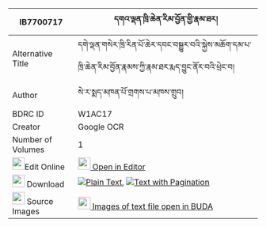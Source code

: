 |IB7700717|དགའ་ལྡན་ཁྲི་ཆེན་རིམ་བྱོན་གྱི་རྣམ་ཐར། 
| --- | --- 
|Alternative Title |དགེ་ལྡན་གསེར་ཁྲི་རིན་པོ་ཆེར་དབང་བསྒྱུར་བའི་སྐྱེས་མཆོག་དམ་པ་ཁྲི་ཆེན་རིམ་བྱོན་རྣམས་ཀྱི་རྣམ་ཐར་རྨད་བྱུང་ནོར་བའི་ཕྲེང་བ།
|Author| སེ་ར་སྨད་མཁན་པོ་གྲགས་པ་མཁས་གྲུབ།
|BDRC ID | W1AC17
|Creator | Google OCR
|Number of Volumes| 1
|<img width="25" src="https://img.icons8.com/color/25/000000/edit-property.png">Edit Online| [<img width="25" src="https://avatars.githubusercontent.com/u/45091458?s=200&v=4"> Open in Editor](http://editor.openpecha.org/IB7700717)
|<img width="25" src="https://img.icons8.com/fluent/48/000000/download-2.png"/>  Download | [![](https://img.icons8.com/color/20/000000/txt.png)Plain Text](https://github.com/Openpecha/IB7700717/releases/download/v2/ganden_trichen_rimjon_gyi_namt_plain_IB7700717.zip), [![](https://img.icons8.com/color/20/000000/txt.png)Text with Pagination](https://github.com/Openpecha/IB7700717/releases/download/v2/ganden_trichen_rimjon_gyi_namt_pages_IB7700717.zip)
|<img width="25" src="https://img.icons8.com/plasticine/100/000000/pictures-folder.png"/>  Source Images | [<img width="25" src="https://library.bdrc.io/icons/BUDA-small.svg"> Images of text file open in BUDA](https://library.bdrc.io/show/bdr:W1AC17)